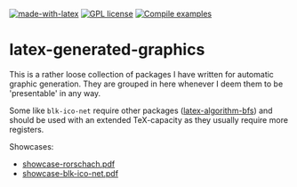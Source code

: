 [![made-with-latex](https://img.shields.io/badge/Made%20with-LaTeX-1f425f.svg)](https://www.latex-project.org/) [![GPL license](https://img.shields.io/badge/License-GPL-blue.svg)](http://perso.crans.org/besson/LICENSE.html) [![Compile examples](https://github.com/EagleoutIce/latex-generated-graphics/actions/workflows/compile.yaml/badge.svg)](https://github.com/EagleoutIce/latex-generated-graphics/actions/workflows/compile.yaml)

# latex-generated-graphics

This is a rather loose collection of packages I have written for automatic graphic generation. They are grouped in here whenever I deem them to be 'presentable' in any way.

Some like `blk-ico-net` require other packages ([latex-algorithm-bfs](https://github.com/EagleoutIce/latex-algorithm-bfs)) and should be used with an extended TeX-capacity as they usually require more registers.

Showcases:

* [showcase-rorschach.pdf](https://media.githubusercontent.com/media/EagleoutIce/latex-generated-graphics/gh-pages/showcase-rorschach.pdf)
* [showcase-blk-ico-net.pdf](https://media.githubusercontent.com/media/EagleoutIce/latex-generated-graphics/gh-pages/showcase-blk-ico-net.pdf)
